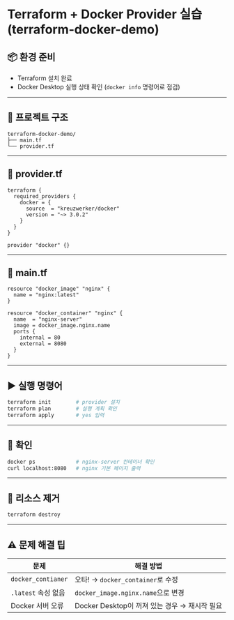 # Terraform + Docker Provider 실습 (terraform-docker-demo)

## 📦 환경 준비
- Terraform 설치 완료
- Docker Desktop 실행 상태 확인 (`docker info` 명령어로 점검)

---

## 📁 프로젝트 구조
```
terraform-docker-demo/
├── main.tf
└── provider.tf
```

---

## 📄 provider.tf
```hcl
terraform {
  required_providers {
    docker = {
      source  = "kreuzwerker/docker"
      version = "~> 3.0.2"
    }
  }
}

provider "docker" {}
```

---

## 📄 main.tf
```hcl
resource "docker_image" "nginx" {
  name = "nginx:latest"
}

resource "docker_container" "nginx" {
  name  = "nginx-server"
  image = docker_image.nginx.name
  ports {
    internal = 80
    external = 8080
  }
}
```

---

## ▶️ 실행 명령어
```bash
terraform init        # provider 설치
terraform plan        # 실행 계획 확인
terraform apply       # yes 입력
```

---

## 🧪 확인
```bash
docker ps             # nginx-server 컨테이너 확인
curl localhost:8080   # nginx 기본 페이지 출력
```

---

## 🧹 리소스 제거
```bash
terraform destroy
```

---

## ⚠️ 문제 해결 팁

| 문제 | 해결 방법 |
|------|------------|
| `docker_contianer` | 오타! → `docker_container`로 수정 |
| `.latest` 속성 없음 | `docker_image.nginx.name`으로 변경 |
| Docker 서버 오류 | Docker Desktop이 꺼져 있는 경우 → 재시작 필요 |